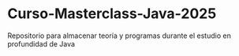 # Curso-Masterclass-Java-2025
Repositorio para almacenar teoría y programas durante el estudio en profundidad de Java
